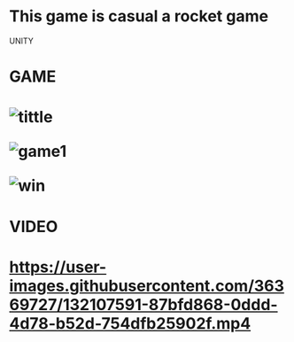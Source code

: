# This game is casual a rocket game
 UNITY
<h1>GAME<h1>
 
![tittle](https://user-images.githubusercontent.com/36369727/132107520-7cd0bede-49d8-4f10-bb0a-8dc70caceb93.png)
 
![game1](https://user-images.githubusercontent.com/36369727/132107527-b0229b7d-a493-4a0b-bea4-f89c8dc6719a.png)
 
![win](https://user-images.githubusercontent.com/36369727/132107541-f2c360a7-4fd1-4c67-9af9-ca5b5cc5d9a2.png)

<h1>VIDEO<h1>
  
https://user-images.githubusercontent.com/36369727/132107591-87bfd868-0ddd-4d78-b52d-754dfb25902f.mp4

